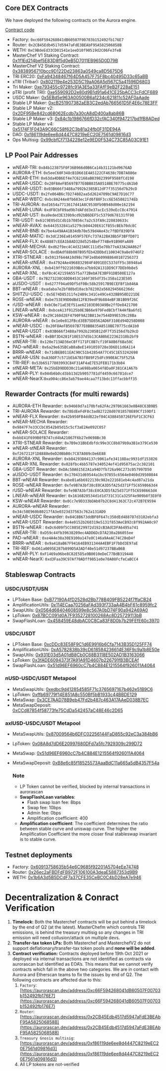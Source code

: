 ## Core DEX Contracts

We have deployed the following contracts on the Aurora engine.

[Contract code](https://github.com/trisolaris-labs/trisolaris_core)

* Factory: `0xc66F594268041dB60507F00703b152492fb176E7`
* Router: `0x2CB45Edb4517d5947aFdE3BEAbF95A582506858B`
* WETH: `0xC9BdeEd33CD01541e1eeD10f90519d2C06Fe3feB`
* MasterChef V1 Staking Contract: [0x1f1Ed214bef5E83D8f5d0eB5D7011EB965D0D79B](https://aurorascan.dev/address/0x1f1Ed214bef5E83D8f5d0eB5D7011EB965D0D79B)
* MasterChef V2 Staking Contract: [0x3838956710bcc9D122Dd23863a0549ca8D5675D6](https://aurorascan.dev/address/0x3838956710bcc9D122Dd23863a0549ca8D5675D6)
* TRI ERC20: [0xFa94348467f64D5A457F75F8bc40495D33c65aBB](https://aurorascan.dev/address/0xFa94348467f64D5A457F75F8bc40495D33c65aBB)
* xTRI (Tribar): [0x802119e4e253D5C19aA06A5d567C5a41596D6803](https://aurorascan.dev/address/0x802119e4e253D5C19aA06A5d567C5a41596D6803)
* Tri Maker: [0xe793455c9728fc91A3E5a33FAfF9eB2F228aE151](https://aurorascan.dev/address/0xe793455c9728fc91A3E5a33FAfF9eB2F228aE151)
* pTRI (profit TRI): [0xe559092D2e80d9B1d91a641CE25bACC3cFdCF689](https://aurorascan.dev/address/0xe559092D2e80d9B1d91a641CE25bACC3cFdCF689)
* USDC Maker: [0x5EBd5e963A00500B6a1234c621811c52AF0aAade](https://aurorascan.dev/address/0x5EBd5e963A00500B6a1234c621811c52AF0aAade)
* Stable LP Maker: [0xcB251907382aEB3C2edAb766561D5F4E6c78E3FF](https://aurorascan.dev/address/0xcB251907382aEB3C2edAb766561D5F4E6c78E3FF)
* Stable LP Maker v2: [0x2DF95Be842cd68062Ecdb7a30cA8dD400a8ab86B](https://aurorascan.dev/address/0x2DF95Be842cd68062Ecdb7a30cA8dD400a8ab86B)
* Stable LP Maker v3: [0x84c1b1986766fD32cfAC340f947217bd1fB8ADed](https://aurorascan.dev/address/0x84c1b1986766fD32cfAC340f947217bd1fB8ADed)
* Stable LP Maker v4: [0x5174F1F043A9C66C58f62C3b81a24fb0F31DE94A](https://aurorascan.dev/address/0x5174F1F043A9C66C58f62C3b81a24fb0F31DE94A)
* DAO: [0xf86119de6ee8d4447C8219eEC20E7561d09816d3](https://aurorascan.dev/address/0xf86119de6ee8d4447C8219eEC20E7561d09816d3)
* Ops Multisig: [0x99cbfCf7134228e12e9ED0F534C73C85A03C91E1](https://aurorascan.dev/address/0x99cbfCf7134228e12e9ED0F534C73C85A03C91E1)


## LP Pool Pair Addresses

* wNEAR-TRI: `0x84b123875F0F36B966d0B6Ca14b31121bd9676AD`
* AURORA-ETH: `0x5eeC60F348cB1D661E4A5122CF4638c7DB7A886e`
* wNEAR-ETH: `0x63da4DB6Ef4e7C62168aB03982399F9588fCd198`
* wNEAR-USDC: `0x20F8AeFB5697B77E0BB835A8518BE70775cdA1b0`
* wNEAR-USDT: `0x03B666f3488a7992b2385B12dF7f35156d7b29cD`
* USDC-USDT: `0x2fe064B6c7D274082aa5d2624709bC9AE7D16C77`
* wNEAR-WBTC: `0xbc8A244e8fb683ec1Fd6f88F3cc6E565082174Eb`
* TRI-AURORA: `0xd1654a7713617d41A8C9530Fb9B948d00e162194`
* wNEAR-LUNA: `0xdF8CbF89ad9b7dAFdd3e37acEc539eEcC8c47914`
* wNEAR-UST: `0xa9eded3E339b9cd92bB6DEF5c5379d678131fF90`
* TRI-USDT: `0x61C9E05d1Cdb1b70856c7a2c53fA9c220830633c`
* wNEAR-AVAX: `0x6443532841a5279cb04420E61Cf855cBEb70dc8C`
* wNEAR-BNB: `0x7be4a49AA41B34db70e539d4Ae43c7fBDf839DfA`
* wNEAR-MATIC: `0x3dC236Ea01459F57EFc737A12BA3Bb5F3BFfD071`
* wNEAR-FLX: `0x48887cEEA1b8AD328d5254BeF774Be91B90FaA09`
* wNEAR-MECHA: `0xd62f9ec4C4d323A0C111d5e78b77eA33A2AA862f`
* wNEAR-SOLACE : `0xdDAdf88b007B95fEb42DDbd110034C9a8e9746F2`
* XTRI-STNEAR : `0x5913f644A10d98c79F2e0b609988640187256373`
* wNEAR-stNEAR : `0x47924Ae4968832984F4091EEC537dfF5c38948a4`
* AURORA-XNL : `0xb419ff9221039Bdca7bb92A131DD9CF7DEb9b8e5`
* wNEAR-XNL : `0xFBc4C42159A5575a772BebA7E3BF91DB508E127a`
* GBA-USDT : `0x7B273238C6DD0453C160f305df35c350a123E505`
* aUSDO-USDT : `0x6277f94a69Df5df0Bc58b25917B9ECEFBf1b846A`
* BBT-wNEAR : `0xadaba7e2bf88bd10acb782302a568294566236dc`
* SHITZU-USDC : `0x5E74D85311fe2409c341Ce49Ce432BB950D221DE`
* ROSE-wNEAR : `0xbe753E99D0dBd12FB39edF9b884eBF3B1B09f26C`
* rUSD-wNEAR : `0xbC0e71aE3Ef51ae62103E003A9Be2ffDe8421700`
* LiNEAR-wNEAR : `0xbceA13f9125b0E3B66e979FedBCbf7A4AfBa6fd1`
* KSW-wNEAR : `0x29C160d2EF4790F9A23B813e7544D99E539c28Ba`
* AURORA-wNEAR : `0x1e0e812FBcd3EB75D8562AD6F310Ed94D258D008`
* wNEAR-USDC : `0x20F8AeFB5697B77E0BB835A8518BE70775cdA1b0`
* wNEAR-USDT : `0x03B666f3488a7992b2385B12dF7f35156d7b29cD`
* BSTN-wNEAR : `0xBBf3D4281F10E537d5b13CA80bE22362310b2bf9`
* stNEAR-TRI : `0x120e713AD36eCBff171FC8B7cf19FA8B6f6Ba50C`
* PAD-wNEAR : `0x6a29e635BCaB8aBeE1491059728e3D6D11d6A114`
* BRRR-wNEAR : `0x71dBEB011EAC90C51b42854A77C45C1E53242698`
* wNEAR-USN: `0xA36DF7c571bEbA7B3fB89F25dFc990EAC75F525A`
* TRI-REF: `0x53b65177803993C84F31AF4aE7E52FEB171b3b84`
* stNEAR-META: `0x25bED9DDD30c21a698ba0654f8Da0F381CA1A67b`
* wNEAR-PLY: `0x044b6b0cd3bb13d2b9057781df4459c66781dce7`
* wNEAR-NearX:`0xa904cc86e3ab79ae44caa7f13bdc13ffacbbff35`

## Rewarder Contracts (for multi rewards)

* AURORA-ETH Rewarder: `0x94669d7a170bfe62FAc297061663e0B48C63B9B5`
* TRI-AURORA Rewarder: `0x78EdEeFdF8c3ad827228d07018578E89Cf159Df1`
* wNEAR-FLX Rewarder: `0x42b950FB4dd822ef04C4388450726EFbF1C3CF63`
* wNEAR-MECHA Rewarder: `0x9847F7e33CCbC0542b05d15c5cf3aE2Ae092C057`
* wNEAR-SOLACE Rewarder: `0xbbE41F699B0fB747cd4bA21067F6b27e0698Bc30`
* XTRI-STNEAR Rewarder: `0x7B9e31BbEdbfdc99e3CC8b879b9a3B1e379Ce530`
* wNEAR-stNEAR Rewarder: `0xf267212F1D8888e0eD20BbB0c7C87A089cDe6E88`
* AURORA-XNL Rewarder: `0xb84293D04137c9061afe34118Dac9931df153826`
* wNEAR-XNL Rewarder: `0x028fbc4bb5787e340524ef41d95875ac2c382101`
* GBA-USDT Rewarder: `0xDAc58A615E2A1a94D7fb726a96C273c057997D50`
* aUSDO-USDT Rewarder: `0x170431d69544a1bc97855c6564e8460d39508844`
* BBT-wNEAR Rewarder: `0xabe01a6b6922130c982e221681eb4c4ad07a21da`
* ROSE-wNEAR Rewarder: `0xfe9B7A3bf38cE0CA3D5fA25d371Ff5C6598663d4`
* rUSD-wNEAR Rewarder: `0xfe9B7A3bf38cE0CA3D5fA25d371Ff5C6598663d4`
* LiNEAR-wNEAR Rewarder: `0x1616B20534d1d1d731C31Ca325F4e909b8f3E0f0`
* KSW-wNEAR Rewarder: `0x0Cc7e9D333bDAb07b2C8d41363C72c472B7E9594`
* AURORA-wNEAR Rewarder: `0x34c58E960b80217fA3e0323d37563c762a131AD9`
* wNEAR-USDC Rewarder: `0x84C8B673ddBF0F647c350dEd488787d3102ebfa3`
* wNEAR-USDT Rewarder: `0x4e0152b260319e5131f853AeCB92c8f992AA0c97`
* BSTN-wNEAR : `0xDc6d09f5CC085E29972d192cB3AdCDFA6495a741`
* stNEAR-TRI : `0xD59c44fb39638209ec4ADD6DcD7A230a286055ee`
* PAD-wNEAR : `0xe4A4e38a30E9100a147e0C146a9AeAC74C28eD4f`
* BRRR-wNEAR : `0x9a418aB67F94164EB931344A4EBF1F7bDd3E97aE`
* TRI-REF: `0xD61a0095E287b899D5A3ADf40e51d97237BBaB6B`
* wNEAR-PLY: `0xF1469a96be8C82E5D5a9B0010eDeC77BdB319448`
* wNEAR-NearX: `0xd3Faa39C97Af70ADff9851e0e70A08FcfeCaBCC4`

## Stableswap Contracts

### USDC/USDT/USN
* LPToken Base: [0xB77190A4fD2528d2Bb778B409FB5224f7ffaCB24](https://aurorascan.dev/address/0xB77190A4fD2528d2Bb778B409FB5224f7ffaCB24)
* AmplificationUtils: [0x114ECaa70256aFAd393f733aA4B4bF61c8959fc2](https://aurorascan.dev/address/0x114ECaa70256aFAd393f733aA4B4bF61c8959fc2)
* SwapUtils: [0x0564d68404608599e8c567A0bD74F90a942A69A0](https://aurorascan.dev/address/0x0564d68404608599e8c567A0bD74F90a942A69A0)
* LpToken: [0x87BCC091d0A7F9352728100268Ac8D25729113bB](https://aurorascan.dev/address/0x87BCC091d0A7F9352728100268Ac8D25729113bB)
* SwapFlashLoan: [0x458459E48dbAC0C8Ca83F8D0b7b29FEfE60c3970](https://aurorascan.dev/address/0x458459E48dbAC0C8Ca83F8D0b7b29FEfE60c3970)

### USDC/USDT
* LPToken Base: [0xcDDc83E58F9C1d6E9916b6Cfa7143B35D125FF74](https://aurorascan.dev/address/0xcDDc83E58F9C1d6E9916b6Cfa7143B35D125FF74)
* AmplificationUtils: [0xA5782838b39cD618584236614E36F9c9a1b8E50e](https://aurorascan.dev/address/0xA5782838b39cD618584236614E36F9c9a1b8E50e)
* SwapUtils: [0x931E03d5A01dB8Cb0C68B3118E502AD1B3163066](https://aurorascan.dev/address/0x931E03d5A01dB8Cb0C68B3118E502AD1B3163066)
* LpToken: [0x3fADE6094373f7A91A91D4607b226791fB3BCEAf](https://aurorascan.dev/address/0x3fADE6094373f7A91A91D4607b226791fB3BCEAf)
* SwapFlashLoan: [0x51d96EF6960cC7b4C884E1215564f926011A4064](https://aurorascan.dev/address/0x51d96EF6960cC7b4C884E1215564f926011A4064)

### nUSD-USDC/USDT Metapool
* MetaSwapUtils: [0xedbc9d412854585F71c3765697167b462e51B9C6](https://aurorascan.dev/address/0xedbc9d412854585F71c3765697167b462e51B9C6)
* LpToken: [0xffb69779f14E851A8c550Bf5bB1933c44BBDE129](https://aurorascan.dev/address/0xffb69779f14E851A8c550Bf5bB1933c44BBDE129)
* MetaSwap: [0x3CE7AAD78B9eb47Fd2b487c463A17AAeD038B7EC](https://aurorascan.dev/address/0x3CE7AAD78B9eb47Fd2b487c463A17AAeD038B7EC)
* MetaSwapDeposit:
[0xCCd87854f58773fe75CdDa542457aC48E46c2D65](https://aurorascan.dev/address/0xCCd87854f58773fe75CdDa542457aC48E46c2D65)

### axlUSD-USDC/USDT Metapool
* MetaSwapUtils: [0x87009564b6DFC02256144FaD855c92eC3a384bB6](https://aurorascan.dev/address/0x87009564b6DFC02256144FaD855c92eC3a384bB6)
* LpToken: [0x08A8d7dD6E20997680DFd7a5fc7929309c299D72](https://aurorascan.dev/address/0x08A8d7dD6E20997680DFd7a5fc7929309c299D72)
* MetaSwap: [0x51d96EF6960cC7b4C884E1215564f926011A4064](https://aurorascan.dev/address/0x51d96EF6960cC7b4C884E1215564f926011A4064)
* MetaSwapDeposit:
[0xB8e6c85f18525573AaaBdC11a665a5dB4357F54a](https://aurorascan.dev/address/0xB8e6c85f18525573AaaBdC11a665a5dB4357F54a)


    ### Note
    * LP Token cannot be verified, blocked by internal transactions in aurorascan
    * **SwapFlashLoan variables**:
        - Flash swap loan fee: 8bps
        - Swap fee: 10bps
        - Admin fee: 0bps
        - Amplification coefficient: 400
    * **Amplification coefficient**: The coefficient determines the ratio between stable curve and uniswap curve. The higher the Amplification Coefficient the more closer final stableswap invariant is to stable curve.


## Testnet deployments

* Factory: [0x60913758635b54e6C9685f92201A5704eEe74748](https://explorer.testnet.aurora.dev/address/0x60913758635b54e6C9685f92201A5704eEe74748/transactions)
* Router: [0x26ec2aFBDFdFB972F106100A3deaE5887353d9B9](https://explorer.testnet.aurora.dev/address/0x26ec2aFBDFdFB972F106100A3deaE5887353d9B9/transactions)
* WETH: [0x1b6A3d5B5DCdF7a37CFE35CeBC0C4bD28eA7e946](https://explorer.testnet.aurora.dev/address/0x1b6A3d5B5DCdF7a37CFE35CeBC0C4bD28eA7e946/transactions)



# Decentralization & Conract Verification

1. **Timelock:** Both the Masterchef contracts will be put behind a timelock by the end of Q2 (at the latest). MasterChefm which controls TRI emissions, is behind the treasury multisig so any changes in TRI emission will need collusion/attack on multiple devs.
2. **Transfer-tax token LPs:** Both Masterchef and MasterchefV2 do not support deflationary/transfer-tax token pools and **none will be added**.
3. **Contract verification:** Contracts deployed before 19th Oct 2021 or deployed via internal transactions are not identified as contracts via aurorascan but identified as EOA’s. This means that we cannot verify contracts which fall in the above two categories. We are in contact with Aurora and Etherscan teams to fix the issues by end of Q2. The following contracts are affected due to this:
    1. `Factory`: [https://aurorascan.dev/address/0xc66F594268041dB60507F00703b152492fb176E7](https://aurorascan.dev/address/0xc66F594268041dB60507F00703b152492fb176E7) 
    2. `Router`: [https://aurorascan.dev/address/0x2CB45Edb4517d5947aFdE3BEAbF95A582506858B](https://aurorascan.dev/address/0x2CB45Edb4517d5947aFdE3BEAbF95A582506858B) 
    3. `Treasury Gnosis multisig`: [https://aurorascan.dev/address/0xf86119de6ee8d4447C8219eEC20E7561d09816d3](https://aurorascan.dev/address/0xf86119de6ee8d4447C8219eEC20E7561d09816d3) 
    4. All LP tokens are not-verified